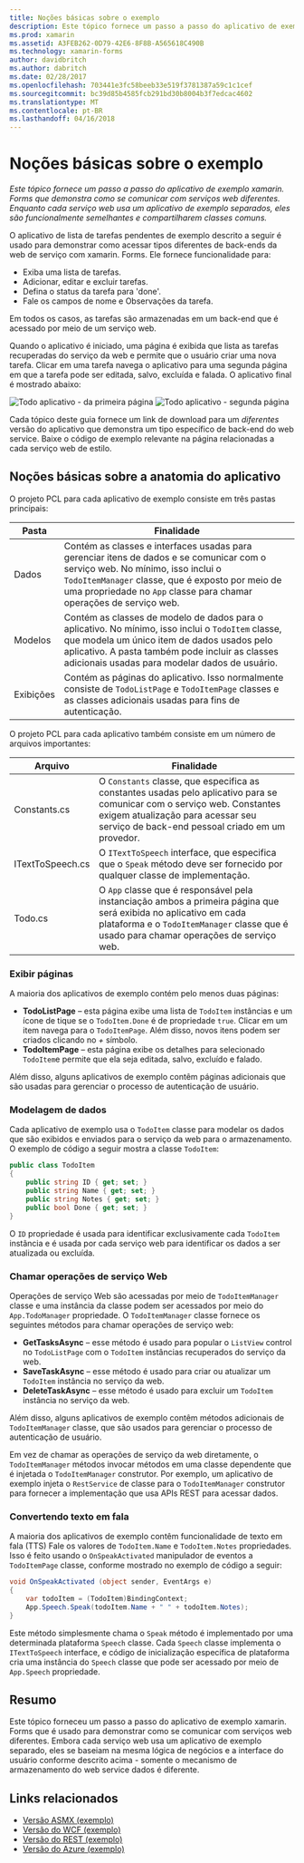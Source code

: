 ```yaml
---
title: Noções básicas sobre o exemplo
description: Este tópico fornece um passo a passo do aplicativo de exemplo xamarin. Forms que demonstra como se comunicar com serviços web diferentes. Enquanto cada serviço web usa um aplicativo de exemplo separados, eles são funcionalmente semelhantes e compartilharem classes comuns.
ms.prod: xamarin
ms.assetid: A3FEB262-0D79-42E6-8F8B-A565618C490B
ms.technology: xamarin-forms
author: davidbritch
ms.author: dabritch
ms.date: 02/28/2017
ms.openlocfilehash: 703441e3fc58beeb33e519f3781387a59c1c1cef
ms.sourcegitcommit: bc39d85b4585fcb291bd30b8004b3f7edcac4602
ms.translationtype: MT
ms.contentlocale: pt-BR
ms.lasthandoff: 04/16/2018
---
```

# <a name="understanding-the-sample"></a>Noções básicas sobre o exemplo

_Este tópico fornece um passo a passo do aplicativo de exemplo xamarin. Forms que demonstra como se comunicar com serviços web diferentes. Enquanto cada serviço web usa um aplicativo de exemplo separados, eles são funcionalmente semelhantes e compartilharem classes comuns._

O aplicativo de lista de tarefas pendentes de exemplo descrito a seguir é usado para demonstrar como acessar tipos diferentes de back-ends da web de serviço com xamarin. Forms. Ele fornece funcionalidade para:

- Exiba uma lista de tarefas.
- Adicionar, editar e excluir tarefas.
- Defina o status da tarefa para 'done'.
- Fale os campos de nome e Observações da tarefa.

Em todos os casos, as tarefas são armazenadas em um back-end que é acessado por meio de um serviço web.

Quando o aplicativo é iniciado, uma página é exibida que lista as tarefas recuperadas do serviço da web e permite que o usuário criar uma nova tarefa. Clicar em uma tarefa navega o aplicativo para uma segunda página em que a tarefa pode ser editada, salvo, excluída e falada. O aplicativo final é mostrado abaixo:

![](walkthrough-images/app-example-1.png "Todo aplicativo - da primeira página")
![](walkthrough-images/app-example-2.png "Todo aplicativo - segunda página")

Cada tópico deste guia fornece um link de download para um *diferentes* versão do aplicativo que demonstra um tipo específico de back-end do web service. Baixe o código de exemplo relevante na página relacionadas a cada serviço web de estilo.

## <a name="understanding-the-application-anatomy"></a>Noções básicas sobre a anatomia do aplicativo

O projeto PCL para cada aplicativo de exemplo consiste em três pastas principais:

|Pasta|Finalidade|
|--- |--- |
|Dados|Contém as classes e interfaces usadas para gerenciar itens de dados e se comunicar com o serviço web. No mínimo, isso inclui o `TodoItemManager` classe, que é exposto por meio de uma propriedade no `App` classe para chamar operações de serviço web.|
|Modelos|Contém as classes de modelo de dados para o aplicativo. No mínimo, isso inclui o `TodoItem` classe, que modela um único item de dados usados pelo aplicativo. A pasta também pode incluir as classes adicionais usadas para modelar dados de usuário.|
|Exibições|Contém as páginas do aplicativo. Isso normalmente consiste de `TodoListPage` e `TodoItemPage` classes e as classes adicionais usadas para fins de autenticação.|

O projeto PCL para cada aplicativo também consiste em um número de arquivos importantes:

|Arquivo|Finalidade|
|--- |--- |
|Constants.cs|O `Constants` classe, que especifica as constantes usadas pelo aplicativo para se comunicar com o serviço web. Constantes exigem atualização para acessar seu serviço de back-end pessoal criado em um provedor.|
|ITextToSpeech.cs|O `ITextToSpeech` interface, que especifica que o `Speak` método deve ser fornecido por qualquer classe de implementação.|
|Todo.cs|O `App` classe que é responsável pela instanciação ambos a primeira página que será exibida no aplicativo em cada plataforma e o `TodoItemManager` classe que é usado para chamar operações de serviço web.|

### <a name="viewing-pages"></a>Exibir páginas

A maioria dos aplicativos de exemplo contém pelo menos duas páginas:

- **TodoListPage** – esta página exibe uma lista de `TodoItem` instâncias e um ícone de tique se o `TodoItem.Done` é de propriedade `true`. Clicar em um item navega para o `TodoItemPage`. Além disso, novos itens podem ser criados clicando no *+* símbolo.
- **TodoItemPage** – esta página exibe os detalhes para selecionado `TodoItem`e permite que ela seja editada, salvo, excluído e falado.

Além disso, alguns aplicativos de exemplo contêm páginas adicionais que são usadas para gerenciar o processo de autenticação de usuário.

### <a name="modeling-the-data"></a>Modelagem de dados

Cada aplicativo de exemplo usa o `TodoItem` classe para modelar os dados que são exibidos e enviados para o serviço da web para o armazenamento. O exemplo de código a seguir mostra a classe `TodoItem`:

```csharp
public class TodoItem
{
    public string ID { get; set; }
    public string Name { get; set; }
    public string Notes { get; set; }
    public bool Done { get; set; }
}
```

O `ID` propriedade é usada para identificar exclusivamente cada `TodoItem` instância e é usada por cada serviço web para identificar os dados a ser atualizada ou excluída.

### <a name="invoking-web-service-operations"></a>Chamar operações de serviço Web

Operações de serviço Web são acessadas por meio de `TodoItemManager` classe e uma instância da classe podem ser acessados por meio do `App.TodoManager` propriedade. O `TodoItemManager` classe fornece os seguintes métodos para chamar operações de serviço web:

- **GetTasksAsync** – esse método é usado para popular o `ListView` control no `TodoListPage` com o `TodoItem` instâncias recuperados do serviço da web.
- **SaveTaskAsync** – esse método é usado para criar ou atualizar um `TodoItem` instância no serviço da web.
- **DeleteTaskAsync** – esse método é usado para excluir um `TodoItem` instância no serviço da web.

Além disso, alguns aplicativos de exemplo contêm métodos adicionais de `TodoItemManager` classe, que são usados para gerenciar o processo de autenticação de usuário.

Em vez de chamar as operações de serviço da web diretamente, o `TodoItemManager` métodos invocar métodos em uma classe dependente que é injetada o `TodoItemManager` construtor. Por exemplo, um aplicativo de exemplo injeta o `RestService` de classe para o `TodoItemManager` construtor para fornecer a implementação que usa APIs REST para acessar dados.

### <a name="translating-text-to-speech"></a>Convertendo texto em fala

A maioria dos aplicativos de exemplo contêm funcionalidade de texto em fala (TTS) Fale os valores de `TodoItem.Name` e `TodoItem.Notes` propriedades. Isso é feito usando o `OnSpeakActivated` manipulador de eventos a `TodoItemPage` classe, conforme mostrado no exemplo de código a seguir:

```csharp
void OnSpeakActivated (object sender, EventArgs e)
{
    var todoItem = (TodoItem)BindingContext;
    App.Speech.Speak(todoItem.Name + " " + todoItem.Notes);
}
```

Este método simplesmente chama o `Speak` método é implementado por uma determinada plataforma `Speech` classe. Cada `Speech` classe implementa o `ITextToSpeech` interface, e código de inicialização específica de plataforma cria uma instância do `Speech` classe que pode ser acessado por meio de `App.Speech` propriedade.

## <a name="summary"></a>Resumo

Este tópico forneceu um passo a passo do aplicativo de exemplo xamarin. Forms que é usado para demonstrar como se comunicar com serviços web diferentes. Embora cada serviço web usa um aplicativo de exemplo separado, eles se baseiam na mesma lógica de negócios e a interface do usuário conforme descrito acima - somente o mecanismo de armazenamento do web service dados é diferente.


## <a name="related-links"></a>Links relacionados

- [Versão ASMX (exemplo)](https://developer.xamarin.com/samples/xamarin-forms/WebServices/TodoASMX)
- [Versão do WCF (exemplo)](https://developer.xamarin.com/samples/xamarin-forms/WebServices/TodoWCF)
- [Versão do REST (exemplo)](https://developer.xamarin.com/samples/xamarin-forms/WebServices/TodoREST)
- [Versão do Azure (exemplo)](https://developer.xamarin.com/samples/xamarin-forms/WebServices/TodoAzure)
